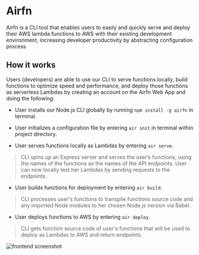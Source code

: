 # Airfn

Airfn is a CLI tool that enables users to easily and quickly serve and deploy their AWS lambda functions to AWS with their existing development environment, increasing developer productivity by abstracting configuration process

## How it works

Users (developers) are able to use our CLI to serve functions locally, build functions to
optimize speed and performance, and deploy those functions as serverless Lambdas by
creating an account on the Airfn Web App and doing the following:

* User installs our Node.js CLI globally by running `npm install -g airfn` in terminal.

* User initializes a configuration file by entering `air init` in terminal
within project directory.

* User serves functions locally as Lambdas by entering `air serve`.

> CLI spins up an Express server and serves the user’s functions, using the
names of the functions as the names of the API endpoints. User can now
locally test her Lambdas by sending requests to the endpoints.

* User builds functions for deployment by entering `air build`.

> CLI processes user&#39;s functions to transpile functions source code and any
imported Node modules to her chosen Node.js version via Babel.

* User deploys functions to AWS by entering `air deploy`.

> CLI gets function source code of user's functions that will be used to deploy as Lambdas to AWS and return endpoints.

![frontend screenshot](https://airfn.io/static/b5989c8a5d27d55e2136896f345a80a5/af144/code.png)
